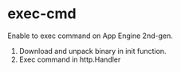 # exec-cmd

Enable to exec command on App Engine 2nd-gen.

1. Download and unpack binary in init function.
2. Exec command in http.Handler
